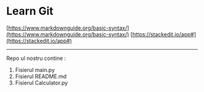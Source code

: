 # Learn Git 
[https://www.markdownguide.org/basic-syntax/](https://www.markdownguide.org/basic-syntax/)
[https://stackedit.io/app#](https://stackedit.io/app#)

---

Repo ul nostru contine :
1. Fisierul main.py
2. Fisierul README.md
3. Fisierul Calculator.py
